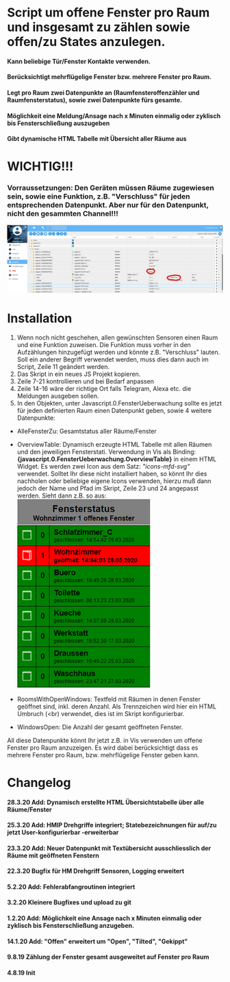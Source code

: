 # Script um offene Fenster pro Raum und insgesamt zu zählen sowie offen/zu States anzulegen. 

#### Kann beliebige Tür/Fenster Kontakte verwenden.
#### Berücksichtigt mehrflügelige Fenster bzw. mehrere Fenster pro Raum.
#### Legt pro Raum zwei Datenpunkte an (Raumfensteroffenzähler und Raumfensterstatus), sowie zwei Datenpunkte fürs gesamte.
#### Möglichkeit eine Meldung/Ansage nach x Minuten einmalig oder zyklisch bis Fensterschließung auszugeben
#### Gibt dynamische HTML Tabelle mit Übersicht aller Räume aus

# WICHTIG!!!
### Vorraussetzungen: Den Geräten müssen Räume zugewiesen sein, sowie eine Funktion, z.B. "Verschluss" für jeden entsprechenden Datenpunkt. **Aber nur für den Datenpunkt, nicht den gesammten Channel!!!**
![fensteroffentut1.jpg](/admin/fensteroffentut1.jpg) 

# Installation
1. Wenn noch nicht geschehen, allen gewünschten Sensoren einen Raum und eine Funktion zuweisen. Die Funktion muss vorher in den Aufzählungen hinzugefügt werden und könnte z.B. "Verschluss" lauten. Soll ein anderer Begriff verwendet werden, muss dies dann auch im Script, Zeile 11 geändert werden.
2. Das Skript in ein neues JS Projekt kopieren.
3. Zeile 7-21 kontrollieren und bei Bedarf anpassen
4. Zeile 14-16 wäre der richtige Ort falls Telegram, Alexa etc. die Meldungen ausgeben sollen.
5. In den Objekten, unter Javascript.0.FensterUeberwachung sollte es jetzt für jeden definierten Raum einen Datenpunkt geben, sowie 4 weitere Datenpunkte:
* AlleFensterZu: Gesamtstatus aller Räume/Fenster
* OverviewTable: Dynamisch erzeugte HTML Tabelle mit allen Räumen und den jeweiligen Fensterstati. Verwendung in Vis als Binding: **{javascript.0.FensterUeberwachung.OverviewTable}** in einem HTML Widget.
Es werden zwei Icon aus dem Satz: *"icons-mfd-svg"* verwendet. Solltet Ihr diese nicht installiert haben, so könnt Ihr dies nachholen oder beliebige eigene Icons verwenden, hierzu muß dann jedoch der Name und Pfad im Skript, Zeile 23 und 24 angepasst werden. Sieht dann z.B. so aus:  
![fensteroffentut2.png](/admin/fensteroffentut2.png)  

* RoomsWithOpenWindows: Textfeld mit Räumen in denen Fenster geöffnet sind, inkl. deren Anzahl. Als Trennzeichen wird hier ein HTML Umbruch (<br) verwendet, dies ist im Skript konfigurierbar.
*  WindowsOpen: Die Anzahl der gesamt geöffneten Fenster.   

All diese Datenpunkte könnt Ihr jetzt z.B. in Vis verwenden um offene Fenster pro Raum anzuzeigen. Es wird dabei berücksichtigt dass es mehrere Fenster pro Raum, bzw. mehrflügelige Fenster geben kann.

# Changelog
#### 28.3.20 Add: Dynamisch erstellte HTML Übersichtstabelle über alle Räume/Fenster  
#### 25.3.20 Add: HMIP Drehgriffe integriert; Statebezeichnungen für auf/zu jetzt User-konfigurierbar -erweiterbar  
#### 23.3.20 Add: Neuer Datenpunkt mit Textübersicht ausschliesslich der Räume mit geöffneten Fenstern  
#### 22.3.20 Bugfix für HM Drehgriff Sensoren, Logging erweitert
#### 5.2.20 Add: Fehlerabfangroutinen integriert  
#### 3.2.20 Kleinere Bugfixes und upload zu git  
#### 1.2.20 Add: Möglichkeit eine Ansage nach x Minuten einmalig oder zyklisch bis Fensterschließung anzugeben.  
#### 14.1.20 Add: "Offen" erweitert um "Open", "Tilted", "Gekippt"  
#### 9.8.19 Zählung der Fenster gesamt ausgeweitet auf Fenster pro Raum  
#### 4.8.19 Init  

